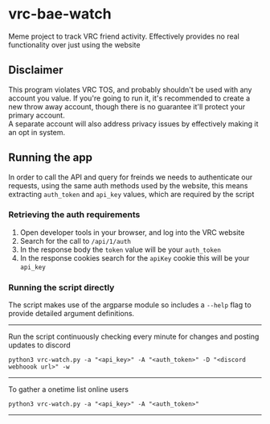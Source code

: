 # vrc-bae-watch
Meme project to track VRC friend activity.  Effectively provides no real functionality over just using the website

## Disclaimer 
This program violates VRC TOS, and probably shouldn't be used with any account you value.
If you're going to run it, it's recommended to create a new throw away account, though there is no guarantee it'll protect your primary account.  
A separate account will also address privacy issues by effectively making it an opt in system.

## Running the app 
In order to call the API and query for freinds we needs to authenticate our requests, using the same auth methods used by the website, this means extracting `auth_token` and `api_key` values, which are required by the script

### Retrieving the auth requirements
1. Open developer tools in your browser, and log into the VRC website 
2. Search for the call to `/api/1/auth` 
3. In the response body the `token` value will be your `auth_token` 
4. In the response cookies search for the `apiKey` cookie this will be your `api_key`  

### Running the script directly
The script makes use of the argparse module so includes a `--help` flag to provide detailed argument definitions. 
-- --
Run the script continuously checking every minute for changes and posting updates to discord
```python3
python3 vrc-watch.py -a "<api_key>" -A "<auth_token>" -D "<discord webhoook url>" -w
```
-- --
To gather a onetime list online users
```python3 
python3 vrc-watch.py -a "<api_key>" -A "<auth_token>"
```
-- --